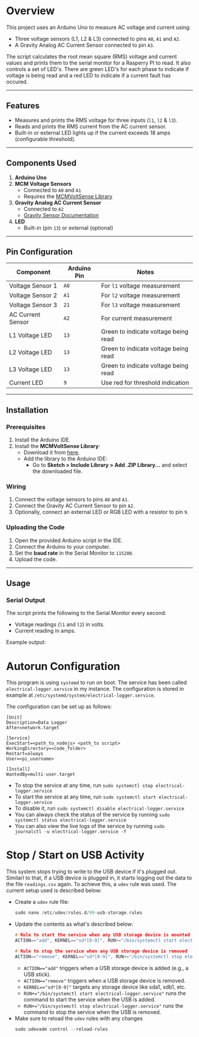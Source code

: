 
# Overview
This project uses an Arduino Uno to measure AC voltage and current using:
- Three voltage sensors (L1, L2 & L3) connected to pins `A0`, `A1` and `A2`.
- A Gravity Analog AC Current Sensor connected to pin `A3`.

The script calculates the root mean square (RMS) voltage and current values and prints them to the serial monitor for a Rasperry PI to read. It also controls a set of LED's. There are green LED's for each phase to indicate if voltage is being read and a red LED to indicate if a current fault has occured.

---

## Features

- Measures and prints the RMS voltage for three inputs (`l1`, `l2` & `l3`).
- Reads and prints the RMS current from the AC current sensor.
- Built-in or external LED lights up if the current exceeds 18 amps (configurable threshold).

---

## Components Used

1. **Arduino Uno**
2. **MCM Voltage Sensors**
   - Connected to `A0` and `A1`
   - Requires the [MCMVoltSense Library](https://github.com/mcmvintage/MCMVoltSense)
3. **Gravity Analog AC Current Sensor**
   - Connected to `A2`
   - [Gravity Sensor Documentation](https://wiki.dfrobot.com/Gravity_Analog_AC_Current_Sensor__SKU_SEN0211_)
4. **LED**
   - Built-in (pin `13`) or external (optional)

---

## Pin Configuration

| Component           | Arduino Pin | Notes                            |
|---------------------|-------------|----------------------------------|
| Voltage Sensor 1    | `A0`        | For `l1` voltage measurement    |
| Voltage Sensor 2    | `A1`        | For `l2` voltage measurement    |
| Voltage Sensor 3    | `21`        | For `l3` voltage measurement    |
| AC Current Sensor   | `A2`        | For current measurement          |
| L1 Voltage LED        | `13`        | Green to indicate voltage being read  |
| L2 Voltage LED        | `13`        | Green to indicate voltage being read  |
| L3 Voltage LED        | `13`        | Green to indicate voltage being read  |
| Current LED    | `9`         | Use red for threshold indication |

---

## Installation

### Prerequisites
1. Install the Arduino IDE.
2. Install the **MCMVoltSense Library**:
   - Download it from [here](https://github.com/mcmvintage/MCMVoltSense).
   - Add the library to the Arduino IDE:
     - Go to **Sketch > Include Library > Add .ZIP Library...** and select the downloaded file.

### Wiring
1. Connect the voltage sensors to pins `A0` and `A1`.
2. Connect the Gravity AC Current Sensor to pin `A2`.
3. Optionally, connect an external LED or RGB LED with a resistor to pin `9`.

### Uploading the Code
1. Open the provided Arduino script in the IDE.
2. Connect the Arduino to your computer.
3. Set the **baud rate** in the Serial Monitor to `115200`.
4. Upload the code.

---

## Usage

### Serial Output
The script prints the following to the Serial Monitor every second:
- Voltage readings (`l1` and `l2`) in volts.
- Current reading in amps.

Example output:

# Autorun Configuration
This program is using `systemd` to run on boot. The service has been called `electrical-logger.service` in my instance. The configuration is stored in example at `/etc/systemd/system/electrical-logger.service`.

The configuration can be set up as follows:
```
[Unit]
Description=Data Logger
After=network.target

[Service]
ExecStart=<path_to_nodejs> <path_to script>
WorkingDirectory=<code_folder>
Restart=always
User=<pi_username>

[Install]
WantedBy=multi-user.target
```

- To stop the service at any time, run `sudo systemctl stop electrical-logger.service`
- To start the service at any time, run `sudo systemctl start electrical-logger.service`
- To disable it, run `sudo systemctl disable electrical-logger.service`
- You can always check the status of the service by running `sudo systemctl status electrical-logger.service`
- You can also view the live logs of the service by running `sudo journalctl -u electrical-logger.service -f`

# Stop / Start on USB Activity
This system stops trying to write to the USB device if it's plugged out. Similarl to that, if a USB device is plugged in, it starts logging out the data to the file `readings.csv` again. To achieve this, a `udev` rule was used. The current setup used is described below:
- Create a `udev` rule file:
    ```c
    sudo nano /etc/udev/rules.d/99-usb-storage.rules
    ```
- Update the contents as what's described below:
    ```c
    # Rule to start the service when any USB storage device is mounted
    ACTION=="add", KERNEL=="sd*[0-9]", RUN+="/bin/systemctl start electrical-logger.service"

    # Rule to stop the service when any USB storage device is removed
    ACTION=="remove", KERNEL=="sd*[0-9]", RUN+="/bin/systemctl stop electrical-logger.service"
    ```
  - `ACTION=="add"` triggers when a USB storage device is added (e.g., a USB stick).
  - `ACTION=="remove"` triggers when a USB storage device is removed.
  - `KERNEL=="sd*[0-9]"` targets any storage device like sda1, sdb1, etc.
  - `RUN+="/bin/systemctl start electrical-logger.service"` runs the command to start the service when the USB is added.
  - `RUN+="/bin/systemctl stop electrical-logger.service"` runs the command to stop the service when the USB is removed.
- Make sure to reload the `udev` rules with any changes
    ```c
    sudo udevadm control --reload-rules
    ```
